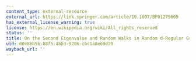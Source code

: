 ```yaml
---
content_type: external-resource
external_url: https://link.springer.com/article/10.1007/BF01275669
has_external_license_warning: true
license: https://en.wikipedia.org/wiki/All_rights_reserved
status: ''
title: On the Second Eigenvalue and Random Walks in Random d-Regular Graphs
uid: 00e88b5b-88f5-4bb3-9286-cbc1a8e69d20
wayback_url: ''
---
```

